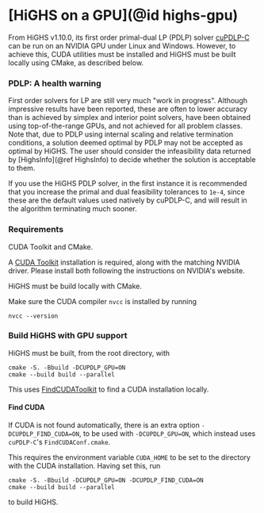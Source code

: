 # [HiGHS on a GPU](@id highs-gpu)

From HiGHS v1.10.0, its first order primal-dual LP (PDLP) solver [cuPDLP-C](https://github.com/COPT-Public/cuPDLP-C) can be run on an NVIDIA GPU under Linux and Windows. However, to achieve this, CUDA utilities must be installed and HiGHS must be built locally using CMake, as described below.

### PDLP: A health warning

First order solvers for LP are still very much "work in progress". Although impressive results have been reported, these are often to lower accuracy than is achieved by simplex and interior point solvers, have been obtained using top-of-the-range GPUs, and not achieved for all problem classes. Note that, due to PDLP using internal scaling and relative termination conditions, a solution deemed optimal by PDLP may not be accepted as optimal by HiGHS. The user should consider the infeasibility data returned by [HighsInfo](@ref HighsInfo) to decide whether the solution is acceptable to them.

If you use the HiGHS PDLP solver, in the first instance it is recommended that you increase the primal and dual feasibility tolerances to `1e-4`, since these are the default values used natively by cuPDLP-C, and will result in the algorithm terminating much sooner.

### Requirements

CUDA Toolkit and CMake. 

A [CUDA Toolkit](https://developer.nvidia.com/cuda-toolkit) installation is required, along with the matching NVIDIA driver. Please install both following the instructions on NVIDIA's website.

HiGHS must be build locally with CMake. 

Make sure the CUDA compiler `nvcc` is installed by running 

```
nvcc --version
```

### Build HiGHS with GPU support

HiGHS must be built, from the root directory, with 

```
cmake -S. -Bbuild -DCUPDLP_GPU=ON
cmake --build build --parallel
```

This uses [FindCUDAToolkit](https://cmake.org/cmake/help/latest/module/FindCUDAToolkit.html) to find a CUDA installation locally.

#### Find CUDA

If CUDA is not found automatically, there is an extra option `-DCUPDLP_FIND_CUDA=ON`, to be used with `-DCUPDLP_GPU=ON`, which instead uses `cuPDLP-C`'s `FindCUDAConf.cmake`. 

This requires the environment variable `CUDA_HOME` to be set to the directory with the CUDA installation. Having set this, run 

```
cmake -S. -Bbuild -DCUPDLP_GPU=ON -DCUPDLP_FIND_CUDA=ON
cmake --build build --parallel
```

to build HiGHS. 
